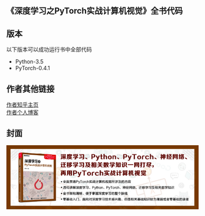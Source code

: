 《深度学习之PyTorch实战计算机视觉》全书代码
---
## 版本
以下版本可以成功运行书中全部代码  
* Python-3.5  
* PyTorch-0.4.1

## 作者其他链接
[作者知乎主页](https://www.zhihu.com/people/JaimeTang/activities)  
[作者个人博客]() 

## 封面
![简介](image/10.jpg)  
